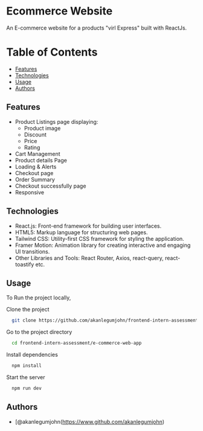 # Ecommerce Website

An E-commerce website for a products "virl Express" built with ReactJs. 

# Table of Contents

- [Features](#features)
- [Technologies](#technologies)
- [Usage](#usage)
- [Authors](#authors)

## Features

- Product Listings page displaying:
  - Product image
  - Discount
  - Price
  - Rating
- Cart Management
- Product details Page
- Loading & Alerts
- Checkout page
- Order Summary
- Checkout successfully page
- Responsive

  
## Technologies

- React.js: Front-end framework for building user interfaces.
- HTML5: Markup language for structuring web pages.
- Tailwind CSS: Utility-first CSS framework for styling the application.
- Framer Motion: Animation library for creating interactive and engaging UI transitions.
- Other Libraries and Tools: React Router, Axios, react-query, react-toastify etc.
  

## Usage

To Run the project locally,

Clone the project

```bash
  git clone https://github.com/akanlegumjohn/frontend-intern-assessment.git
```

Go to the project directory

```bash
  cd frontend-intern-assessment/e-commerce-web-app
```

Install dependencies

```bash
  npm install
```

Start the server

```bash
  npm run dev
```


## Authors

- [@akanlegumjohn(https://www.github.com/akanlegumjohn)






